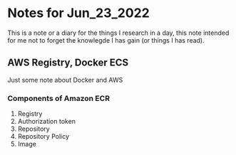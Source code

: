 # Notes for Jun_23_2022

This is a note or a diary for the things I research in a day, this note intended for me not to forget the knowlegde I has gain (or things I has read).

## AWS Registry, Docker ECS
Just some note about Docker and AWS

### Components of Amazon ECR

1. Registry 
2. Authorization token
3. Repository
4. Repository Policy 
5. Image
